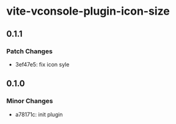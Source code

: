 # vite-vconsole-plugin-icon-size

## 0.1.1

### Patch Changes

- 3ef47e5: fix icon syle

## 0.1.0

### Minor Changes

- a78171c: init plugin
